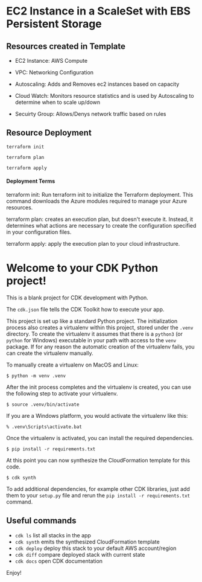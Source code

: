 # EC2 Instance in a ScaleSet with EBS Persistent Storage

## Resources created in Template
* EC2 Instance: AWS Compute

* VPC: Networking Configuration

* Autoscaling: Adds and Removes ec2 instances based on capacity

* Cloud Watch: Monitors resource statistics and is used by Autoscaling to determine when to scale up/down

* Secuirty Group: Allows/Denys network traffic based on rules

## Resource Deployment

```
terraform init
```

```
terraform plan
```

```
terraform apply
```

#### Deployment Terms
terraform init: Run terraform init to initialize the Terraform deployment. This command downloads the Azure modules required to manage your Azure resources.

terraform plan: creates an execution plan, but doesn't execute it. Instead, it determines what actions are necessary to create the configuration specified in your configuration files.

terraform apply: apply the execution plan to your cloud infrastructure.


















# Welcome to your CDK Python project!

This is a blank project for CDK development with Python.

The `cdk.json` file tells the CDK Toolkit how to execute your app.

This project is set up like a standard Python project.  The initialization
process also creates a virtualenv within this project, stored under the `.venv`
directory.  To create the virtualenv it assumes that there is a `python3`
(or `python` for Windows) executable in your path with access to the `venv`
package. If for any reason the automatic creation of the virtualenv fails,
you can create the virtualenv manually.

To manually create a virtualenv on MacOS and Linux:

```
$ python -m venv .venv
```

After the init process completes and the virtualenv is created, you can use the following
step to activate your virtualenv.

```
$ source .venv/bin/activate
```

If you are a Windows platform, you would activate the virtualenv like this:

```
% .venv\Scripts\activate.bat
```

Once the virtualenv is activated, you can install the required dependencies.

```
$ pip install -r requirements.txt
```

At this point you can now synthesize the CloudFormation template for this code.

```
$ cdk synth
```

To add additional dependencies, for example other CDK libraries, just add
them to your `setup.py` file and rerun the `pip install -r requirements.txt`
command.

## Useful commands

 * `cdk ls`          list all stacks in the app
 * `cdk synth`       emits the synthesized CloudFormation template
 * `cdk deploy`      deploy this stack to your default AWS account/region
 * `cdk diff`        compare deployed stack with current state
 * `cdk docs`        open CDK documentation

Enjoy!
